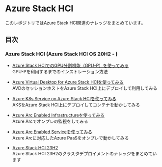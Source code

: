 # Azure Stack HCI
このレポジトリではAzure Stack HCI関連のナレッジをまとめています。

## 目次
### Azure Stack HCI (Azure Stack HCI OS 20H2 - )
- [Azure Stack HCIでのGPU分割機能（GPU-P）を使ってみる](gpu-p)  
GPU-Pを利用するまでのインストレーション方法

- [Azure Virtual Desktop for Azure Stack HCIを使ってみる](avd-for-azshci)  
AVDのセッションホストをAzure Stack HCI上にデプロイして利用してみる

- [Azure K8s Service on Azure Stack HCIを使ってみる](aks-on-azshci)  
AKSをAzure Stack HCI上にデプロイしてコンテナを動かしてみる

- [Azure Arc Enabled Infrastructureを使ってみる](arc-enabled-infrastructure)  
Azure Arcでオンプレの監視をしてみる

- [Azure Arc Enabled Serviceを使ってみる](arc-enabled-service)  
Azure Arcに対応したAzure PaaSをオンプレで動かしてみる

- [Azure Stack HCI 23H2](cluster-deployment-23H2)  
Azure Stack HCI 23H2のクラスタデプロイメントのナレッジをまとめています
